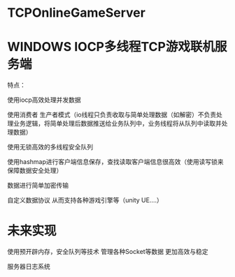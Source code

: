 # TCPOnlineGameServer
WINDOWS IOCP多线程TCP游戏联机服务端
===========================================================================

特点：

使用iocp高效处理并发数据

使用消费者 生产者模式（io线程只负责收取与简单处理数据（如解密）不负责处理业务逻辑，将简单处理后数据推送给业务队列中，业务线程将从队列中读取并处理数据）

使用无锁高效的多线程安全队列

使用hashmap进行客户端信息保存，查找读取客户端信息很高效（使用读写锁来保障数据安全处理）

数据进行简单加密传输

自定义数据协议 从而支持各种游戏引擎等（unity UE....）



未来实现
=========================================================

使用预开辟内存，安全队列等技术 管理各种Socket等数据 更加高效与稳定

服务器日志系统


